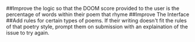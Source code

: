 ##Improve the logic so that the DOOM score provided to the user is the percentage of words within their poem that rhyme
##Improve The Interface
##Add rules for certain types of poems. If their writing doesn't fit the rules of that poetry style, prompt them on submission with an explaination of the issue to try again.
